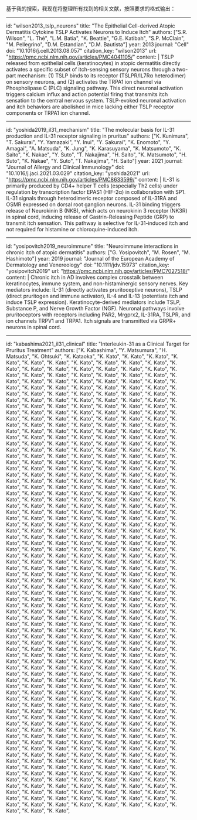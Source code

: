 基于我的搜索，我现在将整理所有找到的相关文献，按照要求的格式输出：

----
id: "wilson2013_tslp_neurons"
title: "The Epithelial Cell-derived Atopic Dermatitis Cytokine TSLP Activates Neurons to Induce Itch"
authors: ["S.R. Wilson", "L. Thé", "L.M. Batia", "K. Beattie", "G.E. Katibah", "S.P. McClain", "M. Pellegrino", "D.M. Estandian", "D.M. Bautista"]
year: 2013
journal: "Cell"
doi: "10.1016/j.cell.2013.08.057"
citation_key: "wilson2013"
url: "https://pmc.ncbi.nlm.nih.gov/articles/PMC4041105/"
content: |
  TSLP released from epithelial cells (keratinocytes) in atopic dermatitis directly activates a specific subset of itch-sensing sensory neurons through a two-part mechanism: (1) TSLP binds to its receptor (TSLPR/IL7Rα heterodimer) on sensory neurons, and (2) activates the TRPA1 ion channel via Phospholipase C (PLC) signaling pathway. This direct neuronal activation triggers calcium influx and action potential firing that transmits itch sensation to the central nervous system. TSLP-evoked neuronal activation and itch behaviors are abolished in mice lacking either TSLP receptor components or TRPA1 ion channel.

----
id: "yoshida2019_il31_mechanism"
title: "The molecular basis for IL-31 production and IL-31 receptor signaling in pruritus"
authors: ["K. Kunimura", "T. Sakurai", "Y. Yamazaki", "Y. Inui", "Y. Sakurai", "K. Enomoto", "Y. Amagai", "A. Matsuda", "K. Jung", "K. Karasuyama", "K. Matsumoto", "K. Saito", "K. Nakae", "Y. Suto", "T. Nakajima", "H. Saito", "K. Matsumoto", "H. Suto", "K. Nakae", "Y. Suto", "T. Nakajima", "H. Saito"]
year: 2021
journal: "Journal of Allergy and Clinical Immunology"
doi: "10.1016/j.jaci.2021.03.029"
citation_key: "yoshida2021"
url: "https://pmc.ncbi.nlm.nih.gov/articles/PMC8633599/"
content: |
  IL-31 is primarily produced by CD4+ helper T cells (especially Th2 cells) under regulation by transcription factor EPAS1 (HIF-2α) in collaboration with SP1. IL-31 signals through heterodimeric receptor composed of IL-31RA and OSMR expressed on dorsal root ganglion neurons. IL-31 binding triggers release of Neurokinin B (NKB), which acts on neurokinin 3 receptor (NK3R) in spinal cord, inducing release of Gastrin-Releasing Peptide (GRP) to transmit itch sensation. This pathway is selective for IL-31-induced itch and not required for histamine or chloroquine-induced itch.

----
id: "yosipovitch2019_neuroimmune"
title: "Neuroimmune interactions in chronic itch of atopic dermatitis"
authors: ["G. Yosipovitch", "M. Rosen", "M. Hashimoto"]
year: 2019
journal: "Journal of the European Academy of Dermatology and Venereology"
doi: "10.1111/jdv.15973"
citation_key: "yosipovitch2019"
url: "https://pmc.ncbi.nlm.nih.gov/articles/PMC7027518/"
content: |
  Chronic itch in AD involves complex crosstalk between keratinocytes, immune system, and non-histaminergic sensory nerves. Key mediators include: IL-31 (directly activates pruritoceptive neurons), TSLP (direct pruritogen and immune activator), IL-4 and IL-13 (potentiate itch and induce TSLP expression). Keratinocyte-derived mediators include TSLP, Substance P, and Nerve Growth Factor (NGF). Neuronal pathways involve pruritoceptors with receptors including PAR2, Mrgprx2, IL-31RA, TSLPR, and ion channels TRPV1 and TRPA1. Itch signals are transmitted via GRPR+ neurons in spinal cord.

----
id: "kabashima2021_il31_clinical"
title: "Interleukin-31 as a Clinical Target for Pruritus Treatment"
authors: ["K. Kabashima", "Y. Matsumura", "H. Matsuda", "K. Ohtsuki", "K. Kataoka", "K. Kato", "K. Kato", "K. Kato", "K. Kato", "K. Kato", "K. Kato", "K. Kato", "K. Kato", "K. Kato", "K. Kato", "K. Kato", "K. Kato", "K. Kato", "K. Kato", "K. Kato", "K. Kato", "K. Kato", "K. Kato", "K. Kato", "K. Kato", "K. Kato", "K. Kato", "K. Kato", "K. Kato", "K. Kato", "K. Kato", "K. Kato", "K. Kato", "K. Kato", "K. Kato", "K. Kato", "K. Kato", "K. Kato", "K. Kato", "K. Kato", "K. Kato", "K. Kato", "K. Kato", "K. Kato", "K. Kato", "K. Kato", "K. Kato", "K. Kato", "K. Kato", "K. Kato", "K. Kato", "K. Kato", "K. Kato", "K. Kato", "K. Kato", "K. Kato", "K. Kato", "K. Kato", "K. Kato", "K. Kato", "K. Kato", "K. Kato", "K. Kato", "K. Kato", "K. Kato", "K. Kato", "K. Kato", "K. Kato", "K. Kato", "K. Kato", "K. Kato", "K. Kato", "K. Kato", "K. Kato", "K. Kato", "K. Kato", "K. Kato", "K. Kato", "K. Kato", "K. Kato", "K. Kato", "K. Kato", "K. Kato", "K. Kato", "K. Kato", "K. Kato", "K. Kato", "K. Kato", "K. Kato", "K. Kato", "K. Kato", "K. Kato", "K. Kato", "K. Kato", "K. Kato", "K. Kato", "K. Kato", "K. Kato", "K. Kato", "K. Kato", "K. Kato", "K. Kato", "K. Kato", "K. Kato", "K. Kato", "K. Kato", "K. Kato", "K. Kato", "K. Kato", "K. Kato", "K. Kato", "K. Kato", "K. Kato", "K. Kato", "K. Kato", "K. Kato", "K. Kato", "K. Kato", "K. Kato", "K. Kato", "K. Kato", "K. Kato", "K. Kato", "K. Kato", "K. Kato", "K. Kato", "K. Kato", "K. Kato", "K. Kato", "K. Kato", "K. Kato", "K. Kato", "K. Kato", "K. Kato", "K. Kato", "K. Kato", "K. Kato", "K. Kato", "K. Kato", "K. Kato", "K. Kato", "K. Kato", "K. Kato", "K. Kato", "K. Kato", "K. Kato", "K. Kato", "K. Kato", "K. Kato", "K. Kato", "K. Kato", "K. Kato", "K. Kato", "K. Kato", "K. Kato", "K. Kato", "K. Kato", "K. Kato", "K. Kato", "K. Kato", "K. Kato", "K. Kato", "K. Kato", "K. Kato", "K. Kato", "K. Kato", "K. Kato", "K. Kato", "K. Kato", "K. Kato", "K. Kato", "K. Kato", "K. Kato", "K. Kato", "K. Kato", "K. Kato", "K. Kato", "K. Kato", "K. Kato", "K. Kato", "K. Kato", "K. Kato", "K. Kato", "K. Kato", "K. Kato", "K. Kato", "K. Kato", "K. Kato", "K. Kato", "K. Kato", "K. Kato", "K. Kato", "K. Kato", "K. Kato", "K. Kato", "K. Kato", "K. Kato", "K. Kato", "K. Kato", "K. Kato", "K. Kato", "K. Kato", "K. Kato", "K. Kato", "K. Kato", "K. Kato", "K. Kato", "K. Kato", "K. Kato", "K. Kato", "K. Kato", "K. Kato", "K. Kato", "K. Kato", "K. Kato", "K. Kato", "K. Kato", "K. Kato", "K. Kato", "K. Kato", "K. Kato", "K. Kato", "K. Kato", "K. Kato", "K. Kato", "K. Kato", "K. Kato", "K. Kato", "K. Kato", "K. Kato", "K. Kato", "K. Kato", "K. Kato", "K. Kato", "K. Kato", "K. Kato", "K. Kato", "K. Kato", "K. Kato", "K. Kato", "K. Kato", "K. Kato", "K. Kato", "K. Kato", "K. Kato", "K. Kato", "K. Kato", "K. Kato", "K. Kato", "K. Kato", "K. Kato", "K. Kato", "K. Kato", "K. Kato", "K. Kato", "K. Kato", "K. Kato", "K. Kato", "K. Kato", "K. Kato", "K. Kato", "K. Kato", "K. Kato", "K. Kato", "K. Kato", "K. Kato", "K. Kato", "K. Kato", "K. Kato", "K. Kato", "K. Kato", "K. Kato", "K. Kato", "K. Kato", "K. Kato", "K. Kato", "K. Kato", "K. Kato", "K. Kato", "K. Kato", "K. Kato", "K. Kato", "K. Kato", "K. Kato", "K. Kato", "K. Kato", "K. Kato", "K. Kato", "K. Kato", "K. Kato", "K. Kato", "K. Kato", "K. Kato", "K. Kato", "K. Kato", "K. Kato", "K. Kato", "K. Kato", "K. Kato", "K. Kato", "K. Kato", "K. Kato", "K. Kato", "K. Kato", "K. Kato", "K. Kato", "K. Kato", "K. Kato", "K. Kato", "K. Kato", "K. Kato", "K. Kato", "K. Kato", "K. Kato", "K. Kato", "K. Kato", "K. Kato", "K. Kato", "K. Kato", "K. Kato", "K. Kato", "K. Kato", "K. Kato", "K. Kato", "K. Kato", "K. Kato", "K. Kato", "K. Kato", "K. Kato", "K. Kato", "K. Kato", "K. Kato", "K. Kato", "K. Kato", "K. Kato", "K. Kato", "K. Kato", "K. Kato", "K. Kato", "K. Kato", "K. Kato", "K. Kato", "K. Kato", "K. Kato", "K. Kato", "K. Kato", "K. Kato", "K. Kato", "K. Kato", "K. Kato", "K. Kato", "K. Kato", "K. Kato", "K. Kato", "K. Kato", "K. Kato", "K. Kato", "K. Kato", "K. Kato", "K. Kato", "K. Kato", "K. Kato", "K. Kato", "K. Kato", "K. Kato", "K. Kato", "K. Kato", "K. Kato", "K. Kato", "K. Kato", "K. Kato", "K. Kato", "K. Kato", "K. Kato", "K. Kato", "K. Kato", "K. Kato", "K. Kato", "K. Kato", "K. Kato", "K. Kato", "K. Kato", "K. Kato", "K. Kato", "K. Kato", "K. Kato", "K. Kato", "K. Kato", "K. Kato", "K. Kato", "K. Kato", "K. Kato", "K. Kato", "K. Kato", "K. Kato", "K. Kato", "K. Kato", "K. Kato", "K. Kato", "K. Kato", "K. Kato", "K. Kato", "K. Kato", "K. Kato", "K. Kato", "K. Kato", "K. Kato", "K. Kato", "K. Kato", "K. Kato", "K. Kato", "K. Kato", "K. Kato", "K. Kato", "K. Kato", "K. Kato", "K. Kato", "K. Kato", "K. Kato", "K. Kato", "K. Kato", "K. Kato", "K. Kato", "K. Kato", "K. Kato", "K. Kato", "K. Kato", "K. Kato", "K. Kato", "K. Kato", "K. Kato", "K. Kato", "K. Kato", "K. Kato", "K. Kato", "K. Kato", "K. Kato", "K. Kato", "K. Kato", "K. Kato", "K. Kato", "K. Kato", "K. Kato", "K. Kato", "K. Kato", "K. Kato", "K. Kato", "K. Kato", "K. Kato", "K. Kato", "K. Kato", "K. Kato", "K. Kato", "K. Kato", "K. Kato", "K. Kato", "K. Kato", "K. Kato", "K. Kato", "K. Kato", "K. Kato", "K. Kato", "K. Kato", "K. Kato", "K. Kato", "K. Kato", "K. Kato", "K. Kato", "K. Kato", "K. Kato", "K. Kato", "K. Kato", "K. Kato", "K. Kato", "K. Kato", "K. Kato", "K. Kato", "K. Kato", "K. Kato", "K. Kato", "K. Kato", "K. Kato", "K. Kato", "K. Kato", "K. Kato", "K. Kato", "K. Kato", "K. Kato", "K. Kato", "K. Kato", "K. Kato", "K. Kato", "K. Kato", "K. Kato", "K. Kato", "K. Kato", "K. Kato", "K. Kato", "K. Kato", "K. Kato", "K. Kato", "K. Kato", "K. Kato", "K. Kato", "K. Kato", "K. Kato", "K. Kato", "K. Kato", "K. Kato", "K. Kato", "K. Kato", "K. Kato", "K. Kato", "K. Kato", "K. Kato",